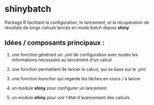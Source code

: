 # shinybatch

Package R facilitant la configuration, le lancement, et la récupération de résultats de *longs calculs*  lancés en mode *batch* depuis **shiny**

## Idées / composants principaux : 

1. une fonction générant un *.yml* de configuration avec toutes les informations nécessaire au lancement d'un calcul

2. une fonction permettant de lancer le calcul, qui se base sur le *.yml*

3. une fonction *launcher* qui regarde les tâches en cours / à lancer

4. un module **shiny** pour configurer un lancement

5. un module **shiny** pour voir l'état d'avancement des calculs

